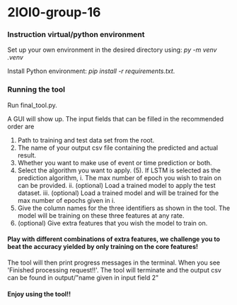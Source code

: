 # 2IOI0-group-16

### Instruction virtual/python environment
Set up your own environment in the desired directory using: *py -m venv .venv*

Install Python environment: *pip install -r requirements.txt*.

### Running the tool
Run final_tool.py.

A GUI will show up. 
The input fields that can be filled in the recommended order are
  1. Path to training and test data set from the root.
  2. The name of your output csv file containing the predicted and actual result.
  3. Whether you want to make use of event or time prediction or both.
  4. Select the algorithm you want to apply.
    (5). If LSTM is selected as the prediction algorithm, 
      i. The max number of epoch you wish to train on can be provided.
      ii. (optional) Load a trained model to apply the test dataset.
      iii. (optional) Load a trained model and will be trained for the max number of epochs given in i.
  6. Give the column names for the three identifiers as shown in the tool. The model will be training on these three features at any rate.
  7. (optional) Give extra features that you wish the model to train on.

#### Play with different combinations of extra features, we challenge you to beat the accuracy yielded by only training on the core features!

The tool will then print progress messages in the terminal.
When you see 'Finished processing request!!'. The tool will terminate and the output csv can be found in output/"name given in input field 2"

#### Enjoy using the tool!!
